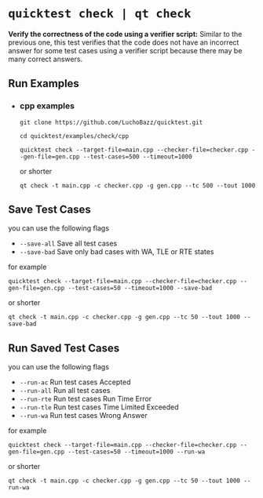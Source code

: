 `quicktest check | qt check`
============

**Verify the correctness of the code using a verifier script:** Similar to the previous one, this test verifies that the code does not have an incorrect answer for some test cases using a verifier script because there may be many correct answers.

## Run Examples

* ### cpp examples
    ```shell
    git clone https://github.com/LuchoBazz/quicktest.git

    cd quicktest/examples/check/cpp
    ```

    ```shell
    quicktest check --target-file=main.cpp --checker-file=checker.cpp --gen-file=gen.cpp --test-cases=500 --timeout=1000
    ```

    or shorter

    ```shell
    qt check -t main.cpp -c checker.cpp -g gen.cpp --tc 500 --tout 1000
    ```

## Save Test Cases

you can use the following flags
* `--save-all`   Save all test cases
* `--save-bad`   Save only bad cases with WA, TLE or RTE states

for example

```shell
quicktest check --target-file=main.cpp --checker-file=checker.cpp --gen-file=gen.cpp --test-cases=50 --timeout=1000 --save-bad
```

or shorter

```shell
qt check -t main.cpp -c checker.cpp -g gen.cpp --tc 50 --tout 1000 --save-bad
```

## Run Saved Test Cases

you can use the following flags

* `--run-ac`     Run test cases Accepted
* `--run-all`    Run all test cases
* `--run-rte`    Run test cases Run Time Error
* `--run-tle`    Run test cases Time Limited Exceeded
* `--run-wa`     Run test cases Wrong Answer

for example

```shell
quicktest check --target-file=main.cpp --checker-file=checker.cpp --gen-file=gen.cpp --test-cases=50 --timeout=1000 --run-wa
```
or shorter

```shell
qt check -t main.cpp -c checker.cpp -g gen.cpp --tc 50 --tout 1000 --run-wa
```